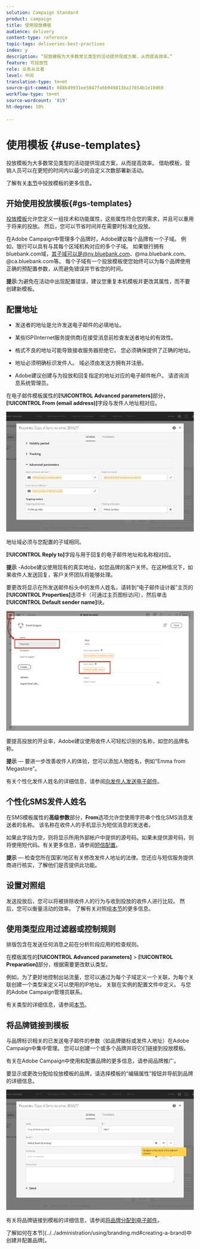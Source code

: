 ```yaml
---
solution: Campaign Standard
product: campaign
title: 使用投放模板
audience: delivery
content-type: reference
topic-tags: deliveries-best-practices
index: y
description: “投放模板为大多数常见类型的活动提供现成方案，从而提高效率。”
feature: 可投放性
role: 业务从业者
level: 中间
translation-type: tm+mt
source-git-commit: 088b49931ee5047fa6b949813ba17654b1e10d60
workflow-type: tm+mt
source-wordcount: '819'
ht-degree: 10%

---
```



# 使用模板 {#use-templates}

投放模板为大多数常见类型的活动提供现成方案，从而提高效率。 借助模板，营销人员可以在更短的时间内以最少的自定义次数部署新活动。

了解有关[本节](../../start/using/marketing-activity-templates.md)中投放模板的更多信息。

## 开始使用投放模板{#gs-templates}

[投放模板](../../start/using/marketing-activity-templates.md#creating-a-new-template)允许您定义一组技术和功能属性，这些属性符合您的需求，并且可以重用于将来的投放。 然后，您可以节省时间并在需要时标准化投放。

在Adobe Campaign中管理多个品牌时，Adobe建议每个品牌有一个子域。 例如，银行可以具有与其每个区域机构对应的多个子域。 如果银行拥有bluebank.com域，其子域可以是@ny.bluebank.com、@ma.bluebank.com、@ca.bluebank.com等。 每个子域有一个投放模板使您始终可以为每个品牌使用正确的预配置参数，从而避免错误并节省您的时间。

**提示**:为避免在活动中出现配置错误，建议您重复本机模板并更改其属性，而不要创建新模板。

## 配置地址

* 发送者的地址是允许发送电子邮件的必填地址。

* 某些ISP(Internet服务提供商)在接受消息前检查发送者地址的有效性。

* 格式不良的地址可能导致接收服务器拒绝它。 您必须确保提供了正确的地址。

* 地址必须明确标识发件人。 域必须由发送方拥有并注册。

* Adobe建议创建与为投放和回复指定的地址对应的电子邮件帐户。 请咨询消息系统管理员。

在电子邮件模板属性的&#x200B;**[!UICONTROL Advanced parameters]**&#x200B;部分， **[!UICONTROL From (email address)]**&#x200B;字段与发件人地址相对应。

![](assets/template-parameters.png)

地址域必须与您配置的子域相同。

**[!UICONTROL Reply to]**&#x200B;字段与用于回复的电子邮件地址和名称相对应。

**提示** -Adobe建议使用现有的真实地址，如您品牌的客户关怀。在这种情况下，如果收件人发送回复，客户关怀团队将能够处理。

要更改将显示在所发送邮件标头中的发件人姓名，请转到“电子邮件设计器”主页的&#x200B;**[!UICONTROL Properties]**&#x200B;选项卡（可通过主页图标访问），然后单击&#x200B;**[!UICONTROL Default sender name]**&#x200B;块。

![](assets/template-content.png)

要提高投放的开业率，Adobe建议使用收件人可轻松识别的名称，如您的品牌名称。

**提示**  — 要进一步改善收件人的体验，您可以添加人物姓名，例如“Emma from Megastore”。

有关个性化发件人姓名的详细信息，请参阅[向发件人发送电子邮件](../../designing/using/subject-line.md#email-sender)。

## 个性化SMS发件人姓名

在SMS模板属性的&#x200B;**高级参数**&#x200B;部分，**From**&#x200B;选项允许您使用字符串个性化SMS消息发送者的名称。 该名称在收件人的手机显示为短信消息的发送者。

如果此字段为空，则将显示所用外部帐户中提供的源号码。如果未提供源号码，则将使用短代码。有关更多信息，请参阅[短信配置](../../administration/using/configuring-sms-channel.md)。

**提示**  — 检查您所在国家/地区有关修改发件人地址的法律。您还应与短信服务提供商进行核实，了解他们是否提供此功能。

## 设置对照组

发送投放后，您可以将被排除收件人的行为与收到投放的收件人进行比较。 然后，您可以衡量活动的效率。 了解有关对照组[本节](../../sending/using/control-group.md)的更多信息。

## 使用类型应用过滤器或控制规则

排版包含在发送任何消息之前在分析阶段应用的检查规则。

在模板属性的&#x200B;**[!UICONTROL Advanced parameters]** > **[!UICONTROL Preparation]**&#x200B;部分，根据需要更改默认类型。

例如，为了更好地控制出站流量，您可以通过为每个子域定义一个关联，为每个关联创建一个类型来定义可以使用的IP地址。 关联在实例的配置文件中定义。 与您的Adobe Campaign管理员联系。

有关类型的详细信息，请参阅[本节](../../sending/using/managing-typologies.md)。

## 将品牌链接到模板

与品牌标识相关的已发送电子邮件的参数（如品牌徽标或发件人地址）在Adobe Campaign中集中管理。 您可以创建一个或多个品牌并将它们链接到投放模板。

有关在Adobe Campaign中使用和配置品牌的更多信息，请参阅品牌推广。

要显示或更改分配给投放模板的品牌，请选择模板的“编辑属性”按钮并导航到品牌的详细信息。

![](assets/template-brand.png)

有关将品牌链接到模板的详细信息，请参阅[将品牌分配到电子邮件](../../administration/using/branding.md#assigning-a-brand-to-an-email)。

了解如何在本节](../../administration/using/branding.md#creating-a-brand)中创建并配置品牌[。
